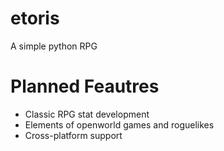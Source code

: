 etoris
======

A simple python RPG

Planned Feautres
======

* Classic RPG stat development
* Elements of openworld games and roguelikes
* Cross-platform support
